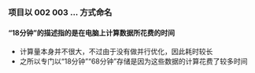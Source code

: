 ### 项目以 002 003 ... 方式命名
#### “18分钟”的描述指的是在电脑上计算数据所花费的时间
- 计算量本身并不很大，不过由于没有做并行优化，因此耗时较长
- 之所以专门以“18分钟”“68分钟”存储是因为这些数据的计算花费了较多时间





